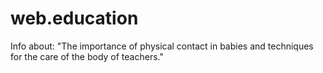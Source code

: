 # web.education
Info about: "The importance of physical contact in babies and techniques for the care of the body of teachers."
